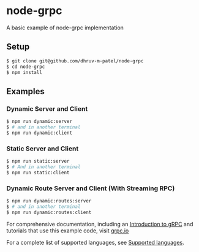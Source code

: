 # node-grpc

A basic example of node-grpc implementation

## Setup

```sh
$ git clone git@github.com/dhruv-m-patel/node-grpc
$ cd node-grpc
$ npm install
```

## Examples

### Dynamic Server and Client

```sh
$ npm run dynamic:server
$ # and in another terminal
$ npm run dynamic:client
```

### Static Server and Client

```sh
$ npm run static:server
$ # And in another terminal
$ npm run static:client
```

### Dynamic Route Server and Client (With Streaming RPC)

```sh
$ npm run dynamic:routes:server
$ # and in another terminal
$ npm run dynamic:routes:client
```

[grpc basics: node.js]: [basics]

For comprehensive documentation, including an [Introduction to gRPC][intro] and
tutorials that use this example code, visit [grpc.io]

For a complete list of supported languages, see [Supported languages][lang].

[intro]: https://grpc.io/docs/what-is-grpc/introduction
[lang]: https://grpc.io/docs/languages/
[basics]: https://grpc.io/docs/languages/node/basics
[grpc.io]: https://grpc.io
